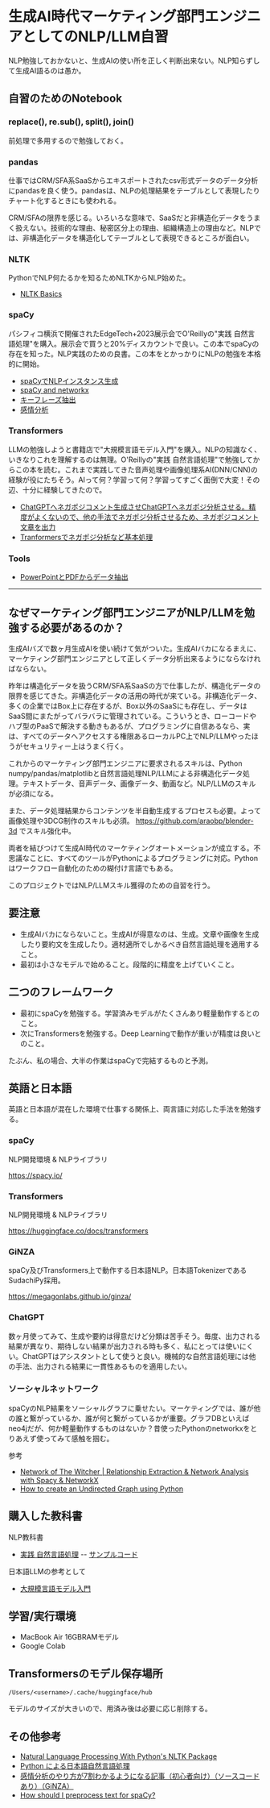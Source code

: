 # 生成AI時代マーケティング部門エンジニアとしてのNLP/LLM自習

NLP勉強しておかないと、生成AIの使い所を正しく判断出来ない。NLP知らずして生成AI語るのは愚か。

## 自習のためのNotebook

### replace(), re.sub(), split(), join()

前処理で多用するので勉強しておく。

### pandas

仕事ではCRM/SFA系SaaSからエキスポートされたcsv形式データのデータ分析にpandasを良く使う。pandasは、NLPの処理結果をテーブルとして表現したりチャート化するときにも使われる。

CRM/SFAの限界を感じる。いろいろな意味で、SaaSだと非構造化データをうまく扱えない。技術的な理由、秘密区分上の理由、組織構造上の理由など。NLPでは、非構造化データを構造化してテーブルとして表現できるところが面白い。

### NLTK

PythonでNLP何たるかを知るためNLTKからNLP始めた。

- [NLTK Basics](NLTK_Basics.ipynb)

### spaCy

パシフィコ横浜で開催されたEdgeTech+2023展示会でO'Reillyの"実践 自然言語処理"を購入。展示会で買うと20%ディスカウントで良い。この本でspaCyの存在を知った。NLP実践のための良書。この本をとかっかりにNLPの勉強を本格的に開始。

- [spaCyでNLPインスタンス生成](spaCy/spacy.ipynb)
- [spaCy and networkx](spaCy/spaCy_networkx.ipynb)
- [キーフレーズ抽出](spaCy/key_phrases.ipynb)
- [感情分析](spaCy/sentiment.ipynb)

### Transformers

LLMの勉強しようと書籍店で"大規模言語モデル入門"を購入。NLPの知識なく、いきなりこれを理解するのは無理。O'Reillyの"実践 自然言語処理"で勉強してからこの本を読む。これまで実践してきた音声処理や画像処理系AI(DNN/CNN)の経験が役にたちそう。AIって何？学習って何？学習ってすごく面倒で大変！その辺、十分に経験してきたので。

- [ChatGPTへネガポジコメント生成させChatGPTへネガポジ分析させる。精度がよくないので、他の手法でネガポジ分析させるため、ネガポジコメント文章を出力](./transformers/positive_negative.ipynb)
- [Tranformersでネガポジ分析など基本処理](transformers/TransformersBasics.ipynb)

### Tools

- [PowerPointとPDFからデータ抽出](tools/ppt_pdf.ipynb)

---

## なぜマーケティング部門エンジニアがNLP/LLMを勉強する必要があるのか？

生成AIバズで数ヶ月生成AIを使い続けて気がついた。生成AIバカになるまえに、マーケティング部門エンジニアとして正しくデータ分析出来るようにならなければならない。

昨年は構造化データを扱うCRM/SFA系SaaSの方で仕事したが、構造化データの限界を感じてきた。非構造化データの活用の時代が来ている。非構造化データ、多くの企業ではBox上に存在するが、Box以外のSaaSにも存在し、データはSaaS間にまたがってバラバラに管理されている。こういうとき、ローコードやハブ型のPaaSで解決する動きもあるが、プログラミングに自信あるなら、実は、すべてのデータへアクセスする権限あるローカルPC上でNLP/LLMやったほうがセキュリティー上はうまく行く。

これからのマーケティング部門エンジニアに要求されるスキルは、Python numpy/pandas/matplotlibと自然言語処理NLP/LLMによる非構造化データ処理。テキストデータ、音声データ、画像データ、動画など。NLP/LLMのスキルが必須になる。

また、データ処理結果からコンテンツを半自動生成するプロセスも必要。よって画像処理や3DCG制作のスキルも必須。
https://github.com/araobp/blender-3d でスキル強化中。 

両者を結びつけて生成AI時代のマーケティングオートメーションが成立する。不思議なことに、すべてのツールがPythonによるプログラミングに対応。Pythonはワークフロー自動化のための糊付け言語でもある。

このプロジェクトではNLP/LLMスキル獲得のための自習を行う。

## 要注意

- 生成AIバカにならないこと。生成AIが得意なのは、生成。文章や画像を生成したり要約文を生成したり。適材適所でしかるべき自然言語処理を適用すること。
- 最初は小さなモデルで始めること。段階的に精度を上げていくこと。

## 二つのフレームワーク

- 最初にspaCyを勉強する。学習済みモデルがたくさんあり軽量動作するとのこと。
- 次にTransformersを勉強する。Deep Learningで動作が重いが精度は良いとのこと。

たぶん、私の場合、大半の作業はspaCyで完結するものと予測。

## 英語と日本語

英語と日本語が混在した環境で仕事する関係上、両言語に対応した手法を勉強する。

### spaCy

NLP開発環境 & NLPライブラリ

https://spacy.io/

### Transformers

NLP開発環境 & NLPライブラリ

https://huggingface.co/docs/transformers

### GiNZA

spaCy及びTransformers上で動作する日本語NLP。日本語TokenizerであるSudachiPy採用。

https://megagonlabs.github.io/ginza/

### ChatGPT

数ヶ月使ってみて、生成や要約は得意だけど分類は苦手そう。毎度、出力される結果が異なり、期待しない結果が出力される時も多く、私にとっては使いにくい。ChatGPTはアシスタントとして使うと良い。機械的な自然言語処理には他の手法、出力される結果に一貫性あるものを適用したい。

### ソーシャルネットワーク

spaCyのNLP結果をソーシャルグラフに乗せたい。マーケティングでは、誰が他の誰と繋がっているか、誰が何と繋がっているかが重要。グラフDBといえばneo4jだが、何か軽量動作するものはないか？昔使ったPythonのnetworkxをとりあえず使ってみて感触を掴む。

参考
- [Network of The Witcher | Relationship Extraction & Network Analysis with Spacy & NetworkX](https://youtu.be/fAHkJ_Dhr50)
- [How to create an Undirected Graph using Python](https://youtu.be/rldKl1CNx-A)
  
## 購入した教科書

NLP教科書
- [実践 自然言語処理](https://www.oreilly.co.jp/books/9784873119724/)
-- [サンプルコード](https://github.com/oreilly-japan/practical-nlp-ja)

日本語LLMの参考として
- [大規模言語モデル入門](https://gihyo.jp/book/2023/978-4-297-13633-8)

## 学習/実行環境

- MacBook Air 16GBRAMモデル
- Google Colab

## Transformersのモデル保存場所

```
/Users/<username>/.cache/huggingface/hub
```

モデルのサイズが大きいので、用済み後は必要に応じ削除する。

## その他参考

- [Natural Language Processing With Python's NLTK Package](https://realpython.com/nltk-nlp-python/#getting-started-with-pythons-nltk)
- [Python による日本語自然言語処理](https://www.nltk.org/book-jp/ch12.html)
- [感情分析のやり方が7割わかるようになる記事（初心者向け）（ソースコードあり）（GiNZA）](https://qiita.com/Mizuiro__sakura/items/94efccb5ba12046d17b0)
- [How should I preprocess text for spaCy?](https://github.com/explosion/spaCy/discussions/10243)
